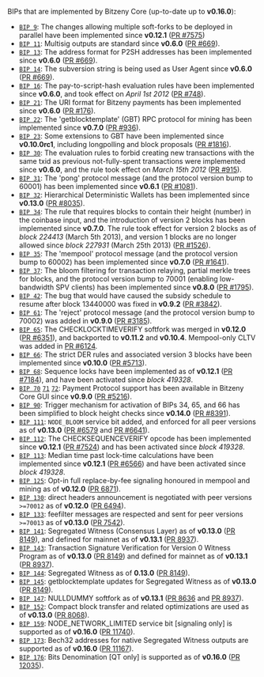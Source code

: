 BIPs that are implemented by Bitzeny Core (up-to-date up to **v0.16.0**):

* [`BIP 9`](https://github.com/bitzeny/bips/blob/master/bip-0009.mediawiki): The changes allowing multiple soft-forks to be deployed in parallel have been implemented since **v0.12.1**  ([PR #7575](https://github.com/bitzeny/bitzeny/pull/7575))
* [`BIP 11`](https://github.com/bitzeny/bips/blob/master/bip-0011.mediawiki): Multisig outputs are standard since **v0.6.0** ([PR #669](https://github.com/bitzeny/bitzeny/pull/669)).
* [`BIP 13`](https://github.com/bitzeny/bips/blob/master/bip-0013.mediawiki): The address format for P2SH addresses has been implemented since **v0.6.0** ([PR #669](https://github.com/bitzeny/bitzeny/pull/669)).
* [`BIP 14`](https://github.com/bitzeny/bips/blob/master/bip-0014.mediawiki): The subversion string is being used as User Agent since **v0.6.0** ([PR #669](https://github.com/bitzeny/bitzeny/pull/669)).
* [`BIP 16`](https://github.com/bitzeny/bips/blob/master/bip-0016.mediawiki): The pay-to-script-hash evaluation rules have been implemented since **v0.6.0**, and took effect on *April 1st 2012* ([PR #748](https://github.com/bitzeny/bitzeny/pull/748)).
* [`BIP 21`](https://github.com/bitzeny/bips/blob/master/bip-0021.mediawiki): The URI format for Bitzeny payments has been implemented since **v0.6.0** ([PR #176](https://github.com/bitzeny/bitzeny/pull/176)).
* [`BIP 22`](https://github.com/bitzeny/bips/blob/master/bip-0022.mediawiki): The 'getblocktemplate' (GBT) RPC protocol for mining has been implemented since **v0.7.0** ([PR #936](https://github.com/bitzeny/bitzeny/pull/936)).
* [`BIP 23`](https://github.com/bitzeny/bips/blob/master/bip-0023.mediawiki): Some extensions to GBT have been implemented since **v0.10.0rc1**, including longpolling and block proposals ([PR #1816](https://github.com/bitzeny/bitzeny/pull/1816)).
* [`BIP 30`](https://github.com/bitzeny/bips/blob/master/bip-0030.mediawiki): The evaluation rules to forbid creating new transactions with the same txid as previous not-fully-spent transactions were implemented since **v0.6.0**, and the rule took effect on *March 15th 2012* ([PR #915](https://github.com/bitzeny/bitzeny/pull/915)).
* [`BIP 31`](https://github.com/bitzeny/bips/blob/master/bip-0031.mediawiki): The 'pong' protocol message (and the protocol version bump to 60001) has been implemented since **v0.6.1** ([PR #1081](https://github.com/bitzeny/bitzeny/pull/1081)).
* [`BIP 32`](https://github.com/bitzeny/bips/blob/master/bip-0032.mediawiki): Hierarchical Deterministic Wallets has been implemented since **v0.13.0** ([PR #8035](https://github.com/bitzeny/bitzeny/pull/8035)).
* [`BIP 34`](https://github.com/bitzeny/bips/blob/master/bip-0034.mediawiki): The rule that requires blocks to contain their height (number) in the coinbase input, and the introduction of version 2 blocks has been implemented since **v0.7.0**. The rule took effect for version 2 blocks as of *block 224413* (March 5th 2013), and version 1 blocks are no longer allowed since *block 227931* (March 25th 2013) ([PR #1526](https://github.com/bitzeny/bitzeny/pull/1526)).
* [`BIP 35`](https://github.com/bitzeny/bips/blob/master/bip-0035.mediawiki): The 'mempool' protocol message (and the protocol version bump to 60002) has been implemented since **v0.7.0** ([PR #1641](https://github.com/bitzeny/bitzeny/pull/1641)).
* [`BIP 37`](https://github.com/bitzeny/bips/blob/master/bip-0037.mediawiki): The bloom filtering for transaction relaying, partial merkle trees for blocks, and the protocol version bump to 70001 (enabling low-bandwidth SPV clients) has been implemented since **v0.8.0** ([PR #1795](https://github.com/bitzeny/bitzeny/pull/1795)).
* [`BIP 42`](https://github.com/bitzeny/bips/blob/master/bip-0042.mediawiki): The bug that would have caused the subsidy schedule to resume after block 13440000 was fixed in **v0.9.2** ([PR #3842](https://github.com/bitzeny/bitzeny/pull/3842)).
* [`BIP 61`](https://github.com/bitzeny/bips/blob/master/bip-0061.mediawiki): The 'reject' protocol message (and the protocol version bump to 70002) was added in **v0.9.0** ([PR #3185](https://github.com/bitzeny/bitzeny/pull/3185)).
* [`BIP 65`](https://github.com/bitzeny/bips/blob/master/bip-0065.mediawiki): The CHECKLOCKTIMEVERIFY softfork was merged in **v0.12.0** ([PR #6351](https://github.com/bitzeny/bitzeny/pull/6351)), and backported to **v0.11.2** and **v0.10.4**. Mempool-only CLTV was added in [PR #6124](https://github.com/bitzeny/bitzeny/pull/6124).
* [`BIP 66`](https://github.com/bitzeny/bips/blob/master/bip-0066.mediawiki): The strict DER rules and associated version 3 blocks have been implemented since **v0.10.0** ([PR #5713](https://github.com/bitzeny/bitzeny/pull/5713)).
* [`BIP 68`](https://github.com/bitzeny/bips/blob/master/bip-0068.mediawiki): Sequence locks have been implemented as of **v0.12.1**  ([PR #7184](https://github.com/bitzeny/bitzeny/pull/7184)), and have been activated since *block 419328*.
* [`BIP 70`](https://github.com/bitzeny/bips/blob/master/bip-0070.mediawiki) [`71`](https://github.com/bitzeny/bips/blob/master/bip-0071.mediawiki) [`72`](https://github.com/bitzeny/bips/blob/master/bip-0072.mediawiki): Payment Protocol support has been available in Bitzeny Core GUI since **v0.9.0** ([PR #5216](https://github.com/bitzeny/bitzeny/pull/5216)).
* [`BIP 90`](https://github.com/bitzeny/bips/blob/master/bip-0090.mediawiki): Trigger mechanism for activation of BIPs 34, 65, and 66 has been simplified to block height checks since **v0.14.0** ([PR #8391](https://github.com/bitzeny/bitzeny/pull/8391)).
* [`BIP 111`](https://github.com/bitzeny/bips/blob/master/bip-0111.mediawiki): `NODE_BLOOM` service bit added, and enforced for all peer versions as of **v0.13.0** ([PR #6579](https://github.com/bitzeny/bitzeny/pull/6579) and [PR #6641](https://github.com/bitzeny/bitzeny/pull/6641)).
* [`BIP 112`](https://github.com/bitzeny/bips/blob/master/bip-0112.mediawiki): The CHECKSEQUENCEVERIFY opcode has been implemented since **v0.12.1** ([PR #7524](https://github.com/bitzeny/bitzeny/pull/7524)) and has been activated since *block 419328*.
* [`BIP 113`](https://github.com/bitzeny/bips/blob/master/bip-0113.mediawiki): Median time past lock-time calculations have been implemented since **v0.12.1** ([PR #6566](https://github.com/bitzeny/bitzeny/pull/6566)) and have been activated since *block 419328*.
* [`BIP 125`](https://github.com/bitzeny/bips/blob/master/bip-0125.mediawiki): Opt-in full replace-by-fee signaling honoured in mempool and mining as of **v0.12.0** ([PR 6871](https://github.com/bitzeny/bitzeny/pull/6871)).
* [`BIP 130`](https://github.com/bitzeny/bips/blob/master/bip-0130.mediawiki): direct headers announcement is negotiated with peer versions `>=70012` as of **v0.12.0** ([PR 6494](https://github.com/bitzeny/bitzeny/pull/6494)).
* [`BIP 133`](https://github.com/bitzeny/bips/blob/master/bip-0133.mediawiki): feefilter messages are respected and sent for peer versions `>=70013` as of **v0.13.0** ([PR 7542](https://github.com/bitzeny/bitzeny/pull/7542)).
* [`BIP 141`](https://github.com/bitzeny/bips/blob/master/bip-0141.mediawiki): Segregated Witness (Consensus Layer) as of **v0.13.0** ([PR 8149](https://github.com/bitzeny/bitzeny/pull/8149)), and defined for mainnet as of **v0.13.1** ([PR 8937](https://github.com/bitzeny/bitzeny/pull/8937)).
* [`BIP 143`](https://github.com/bitzeny/bips/blob/master/bip-0143.mediawiki): Transaction Signature Verification for Version 0 Witness Program as of **v0.13.0** ([PR 8149](https://github.com/bitzeny/bitzeny/pull/8149)) and defined for mainnet as of **v0.13.1** ([PR 8937](https://github.com/bitzeny/bitzeny/pull/8937)).
* [`BIP 144`](https://github.com/bitzeny/bips/blob/master/bip-0144.mediawiki): Segregated Witness as of **0.13.0** ([PR 8149](https://github.com/bitzeny/bitzeny/pull/8149)).
* [`BIP 145`](https://github.com/bitzeny/bips/blob/master/bip-0145.mediawiki): getblocktemplate updates for Segregated Witness as of **v0.13.0** ([PR 8149](https://github.com/bitzeny/bitzeny/pull/8149)).
* [`BIP 147`](https://github.com/bitzeny/bips/blob/master/bip-0147.mediawiki): NULLDUMMY softfork as of **v0.13.1** ([PR 8636](https://github.com/bitzeny/bitzeny/pull/8636) and [PR 8937](https://github.com/bitzeny/bitzeny/pull/8937)).
* [`BIP 152`](https://github.com/bitzeny/bips/blob/master/bip-0152.mediawiki): Compact block transfer and related optimizations are used as of **v0.13.0** ([PR 8068](https://github.com/bitzeny/bitzeny/pull/8068)).
* [`BIP 159`](https://github.com/bitzeny/bips/blob/master/bip-0159.mediawiki): NODE_NETWORK_LIMITED service bit [signaling only] is supported as of **v0.16.0** ([PR 11740](https://github.com/bitzeny/bitzeny/pull/11740)).
* [`BIP 173`](https://github.com/bitzeny/bips/blob/master/bip-0173.mediawiki): Bech32 addresses for native Segregated Witness outputs are supported as of **v0.16.0** ([PR 11167](https://github.com/bitzeny/bitzeny/pull/11167)).
* [`BIP 176`](https://github.com/bitzeny/bips/blob/master/bip-0176.mediawiki): Bits Denomination [QT only] is supported as of **v0.16.0** ([PR 12035](https://github.com/bitzeny/bitzeny/pull/12035)).
